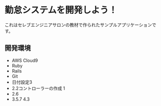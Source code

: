 # 勤怠システムを開発しよう！

これはセレブエンジニアサロンの教材で作られたサンプルアプリケーションです。

## 開発環境

* AWS Cloud9
* Ruby
* Rails
* Git
* 日付設定3
* 2.2コントローラーの作成 1
* 2.6
* 3.5.7
4.3

